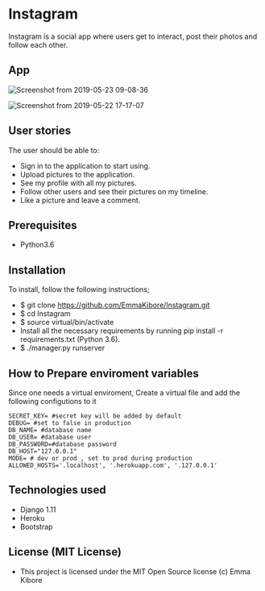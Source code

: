 # Instagram
Instagram is a social app where users get to interact, post their photos and follow each other.

## App
![Screenshot from 2019-05-23 09-08-36](https://user-images.githubusercontent.com/47333363/58229431-6950f800-7d3a-11e9-9a5a-016abe44f79e.png)


![Screenshot from 2019-05-22 17-17-07](https://user-images.githubusercontent.com/47333363/58182016-85f71c80-7cb5-11e9-8e7a-416f3adf4fce.png)



## User stories
The user should be able to:

 * Sign in to the application to start using.
 * Upload pictures to the application.
 * See my profile with all my pictures.
 * Follow other users and see their pictures on my timeline.
 * Like a picture and leave a comment.

## Prerequisites
 * Python3.6

## Installation
To install, follow the following instructions;

  * $ git clone https://github.com/EmmaKibore/Instagram.git
  * $ cd Instagram
  * $ source virtual/bin/activate
  * Install all the necessary requirements by running pip install -r requirements.txt (Python 3.6).
  * $ ./manager.py runserver

## How to Prepare enviroment variables
Since one needs a virtual enviroment, Create a virtual file and add the following configutions to it

    SECRET_KEY= #secret key will be added by default
    DEBUG= #set to false in production
    DB_NAME= #database name
    DB_USER= #database user
    DB_PASSWORD=#database password
    DB_HOST="127.0.0.1"
    MODE= # dev or prod , set to prod during production
    ALLOWED_HOSTS='.localhost', '.herokuapp.com', '.127.0.0.1'


## Technologies used
* Django 1.11
* Heroku
* Bootstrap

## License (MIT License)
* This project is licensed under the MIT Open Source license 
  (c) Emma Kibore